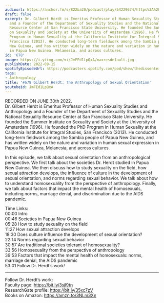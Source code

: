 ```yaml
---
audiourl: https://anchor.fm/s/822ba20/podcast/play/54229674/https%3A%2F%2Fd3ctxlq1ktw2nl.cloudfront.net%2Fstaging%2F2022-5-30%2F6e61cf0a-7445-2683-8fea-9bfce2c997bb.m4a
draft: false
excerpt: Dr. Gilbert Herdt is Emeritus Professor of Human Sexuality Studies and Anthropology
  and a Founder of the Department of Sexuality Studies and the National Sexuality
  Resource Center at San Francisco State University. He founded the Summer Institute
  on Sexuality and Society at the University of Amsterdam (1996). He founded the PhD
  Program in Human Sexuality at the California Institute for Integral Studies, San
  Francisco (2013). He conducted long-term fieldwork among the Sambia people of Papua
  New Guinea, and has written widely on the nature and variation in human sexual expression
  in Papua New Guinea, Melanesia, and across cultures.
id: '678'
image: https://i.ytimg.com/vi/JmFEd1LpQxA/maxresdefault.jpg
publishDate: 2022-09-15
spotifyEpisodeUrl: https://podcasters.spotify.com/pod/show/thedissenter/episodes/678-Gilbert-Herdt-The-Anthropology-of-Sexual-Orientation-e1klf7a
tags:
- Anthropology
title: '#678 Gilbert Herdt: The Anthropology of Sexual Orientation'
youtubeid: JmFEd1LpQxA
---
```

<div class="timelinks">

RECORDED ON JUNE 30th 2022.  
Dr. Gilbert Herdt is Emeritus Professor of Human Sexuality Studies and Anthropology and a Founder of the Department of Sexuality Studies and the National Sexuality Resource Center at San Francisco State University. He founded the Summer Institute on Sexuality and Society at the University of Amsterdam (1996). He founded the PhD Program in Human Sexuality at the California Institute for Integral Studies, San Francisco (2013). He conducted long-term fieldwork among the Sambia people of Papua New Guinea, and has written widely on the nature and variation in human sexual expression in Papua New Guinea, Melanesia, and across cultures.

In this episode, we talk about sexual orientation from an anthropological perspective. We first talk about the societies Dr. Herdt studied in Papua New Guinea. We then discuss how to study sexuality on the field, how sexual attraction develops, the influence of culture in the development of sexual orientation, and norms regarding sexual behavior. We talk about how to understand homosexuality from the perspective of anthropology. Finally, we talk about factors that impact the mental health of homosexuals, including norms, marriage denial, and discrimination due to the AIDS pandemic.

Time Links:  
<time>00:00</time> Intro  
<time>00:46</time> Societies in Papua New Guinea  
<time>05:28</time> How to study sexuality on the field  
<time>11:27</time> How sexual attraction develops  
<time>18:30</time> Does culture influence the development of sexual orientation?  
<time>22:14</time> Norms regarding sexual behavior  
<time>30:57</time> Are traditional societies tolerant of homosexuality?  
<time>33:56</time> Homosexuality from the perspective of anthropology  
<time>39:53</time> Factors that impact the mental health of homosexuals: norms, marriage denial, the AIDS pandemic  
<time>53:01</time> Follow Dr. Herdt’s work!

---

Follow Dr. Herdt’s work:  
Faculty page: https://bit.ly/3sjl9tn  
ResearchGate profile: https://bit.ly/35xc7zV  
Books on Amazon: https://amzn.to/3NLm3Xn
</div>

